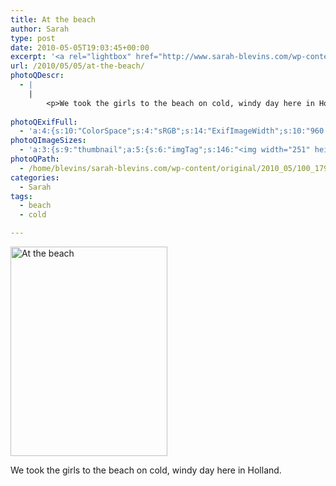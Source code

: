 ```yaml
---
title: At the beach
author: Sarah
type: post
date: 2010-05-05T19:03:45+00:00
excerpt: '<a rel="lightbox" href="http://www.sarah-blevins.com/wp-content/main/2010_05/100_1791.jpg" title="At the beach"><img width="251" height="335" alt="At the beach" src="/images/original/2010_05/100_1791.jpg" class="photoQexcerpt photoQLinkImg" /></a>'
url: /2010/05/05/at-the-beach/
photoQDescr:
  - |
    |
        <p>We took the girls to the beach on cold, windy day here in Holland.</p>
        
photoQExifFull:
  - 'a:4:{s:10:"ColorSpace";s:4:"sRGB";s:14:"ExifImageWidth";s:10:"960 pixels";s:15:"ExifImageHeight";s:11:"1280 pixels";s:20:"FocalLength35mmEquiv";s:0:"";}'
photoQImageSizes:
  - 'a:3:{s:9:"thumbnail";a:5:{s:6:"imgTag";s:146:"<img width="251" height="335" alt="At the beach" src="/images/original/2010_05/100_1791.jpg" class="PhotoQImg" />";s:6:"imgUrl";s:70:"/images/original/2010_05/100_1791.jpg";s:7:"imgPath";s:73:"/home/blevins/sarah-blevins.com/wp-content/thumbnail/2010_05/100_1791.jpg";s:8:"imgWidth";s:3:"251";s:9:"imgHeight";s:3:"335";}s:4:"main";a:5:{s:6:"imgTag";s:141:"<img width="394" height="525" alt="At the beach" src="http://www.sarah-blevins.com/wp-content/main/2010_05/100_1791.jpg" class="PhotoQImg" />";s:6:"imgUrl";s:65:"http://www.sarah-blevins.com/wp-content/main/2010_05/100_1791.jpg";s:7:"imgPath";s:68:"/home/blevins/sarah-blevins.com/wp-content/main/2010_05/100_1791.jpg";s:8:"imgWidth";s:3:"394";s:9:"imgHeight";s:3:"525";}s:8:"original";a:5:{s:6:"imgTag";s:146:"<img width="960" height="1280" alt="At the beach" src="/images/original/2010_05/100_1791.jpg" class="PhotoQImg" />";s:6:"imgUrl";s:69:"/images/original/2010_05/100_1791.jpg";s:7:"imgPath";s:72:"/home/blevins/sarah-blevins.com/wp-content/original/2010_05/100_1791.jpg";s:8:"imgWidth";s:3:"960";s:9:"imgHeight";s:4:"1280";}}'
photoQPath:
  - /home/blevins/sarah-blevins.com/wp-content/original/2010_05/100_1791.jpg
categories:
  - Sarah
tags:
  - beach
  - cold

---
```

<a rel="lightbox" href="/images/original/2010_05/100_1791.jpg" title="At the beach"><img width="251" height="335" alt="At the beach" src="/images/original/2010_05/100_1791.jpg" class="photoQcontent photoQLinkImg" /></a>

<div class="photoQDescr">
  <p>
    We took the girls to the beach on cold, windy day here in Holland.
  </p>
</div>